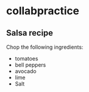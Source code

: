 # collabpractice

## Salsa recipe
Chop the following ingredients:
* tomatoes
* bell peppers
* avocado
* lime
* Salt
